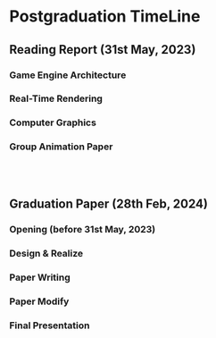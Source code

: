 # Postgraduation TimeLine  
## Reading Report (31st May, 2023)  
### Game Engine Architecture  
### Real-Time Rendering  
### Computer Graphics  
### Group Animation Paper  

<br/>  
<br/>  


## Graduation Paper (28th Feb, 2024)
### Opening (before 31st May, 2023)  
### Design & Realize  
### Paper Writing  
### Paper Modify  
### Final Presentation  